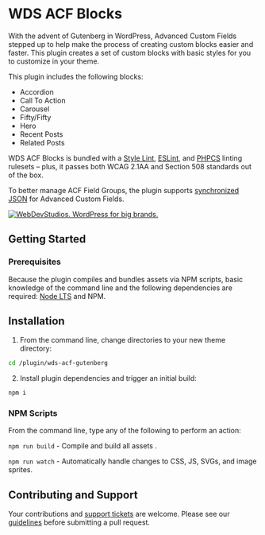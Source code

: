 WDS ACF Blocks
===
With the advent of Gutenberg in WordPress, Advanced Custom Fields stepped up to help make the process of creating custom blocks easier and faster. This plugin creates a set of custom blocks with basic styles for you to customize in your theme.

This plugin includes the following blocks:
- Accordion
- Call To Action
- Carousel
- Fifty/Fifty
- Hero
- Recent Posts
- Related Posts

WDS ACF Blocks is bundled with a [Style Lint](https://stylelint.io/), [ESLint](https://eslint.org/), and [PHPCS](https://github.com/squizlabs/PHP_CodeSniffer) linting rulesets – plus, it passes both WCAG 2.1AA and Section 508 standards out of the box.

To better manage ACF Field Groups, the plugin supports [synchronized JSON](https://www.advancedcustomfields.com/resources/synchronized-json/) for Advanced Custom Fields.

<a href="https://webdevstudios.com/contact/"><img src="https://webdevstudios.com/wp-content/uploads/2018/04/wds-github-banner.png" alt="WebDevStudios. WordPress for big brands."></a>

## Getting Started

### Prerequisites

Because the plugin compiles and bundles assets via NPM scripts, basic knowledge of the command line and the following dependencies are required: [Node LTS](https://nodejs.org) and NPM.

## Installation

1. From the command line, change directories to your new theme directory:

```bash
cd /plugin/wds-acf-gutenberg
```

2. Install plugin dependencies and trigger an initial build:

```bash
npm i
```

### NPM Scripts

From the command line, type any of the following to perform an action:

`npm run build` - Compile and build all assets .

`npm run watch` - Automatically handle changes to CSS, JS, SVGs, and image sprites.

## Contributing and Support

Your contributions and [support tickets](https://github.com/WebDevStudios/wds-acf-blocks/issues) are welcome. Please see our [guidelines](https://github.com/WebDevStudios/wds-acf-blocks/blob/master/.github/CONTRIBUTING.md) before submitting a pull request.
